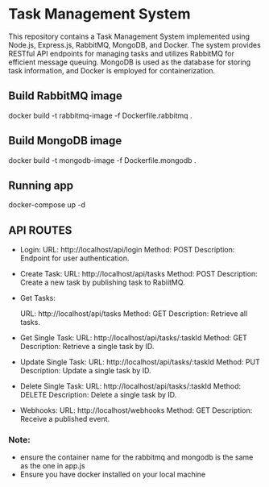 # Task Management System

This repository contains a Task Management System implemented using Node.js, Express.js, RabbitMQ, MongoDB, and Docker. The system provides RESTful API endpoints for managing tasks and utilizes RabbitMQ for efficient message queuing. MongoDB is used as the database for storing task information, and Docker is employed for containerization.

## Build RabbitMQ image
docker build -t rabbitmq-image -f Dockerfile.rabbitmq .

## Build MongoDB image
docker build -t mongodb-image -f Dockerfile.mongodb .


## Running app
docker-compose up -d

## API ROUTES
- Login:
    URL: http://localhost/api/login
    Method: POST
    Description: Endpoint for user authentication.

- Create Task:
    URL: http://localhost/api/tasks
    Method: POST
    Description: Create a new task by publishing task to RabiitMQ.

- Get Tasks:

    URL: http://localhost/api/tasks
    Method: GET
    Description: Retrieve all tasks.

- Get Single Task:
    URL: http://localhost/api/tasks/:taskId
    Method: GET
    Description: Retrieve a single task by ID.

- Update Single Task:
    URL: http://localhost/api/tasks/:taskId
    Method: PUT
    Description: Update a single task by ID.

- Delete Single Task:
    URL: http://localhost/api/tasks/:taskId
    Method: DELETE
    Description: Delete a single task by ID.

- Webhooks:
    URL: http://localhost/webhooks
    Method: GET
    Description: Receive a published event.

### Note: 
  - ensure the container name for the rabbitmq and mongodb is the same as the one in app.js
  - Ensure you have docker installed on your local machine
